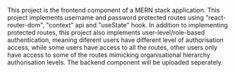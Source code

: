 This project is the frontend component of a MERN stack application.
This project implements username and password protected routes using "react-router-dom", "context" api and "useState" hook.
In addition to implementing protected routes, this project also implements user-level/role-based authentication, meaning diferent users
have different level of authorisation access, while some users have access to all the routes, other users only have access to some of the routes
mimicking organisational hierarchy authorisation levels.
The backend component will be uploaded seperately.
